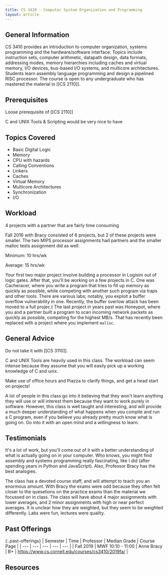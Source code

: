 ```yaml
---
title: CS 3410 - Computer System Organization and Programming
layout: article
---
```


## General Information

CS 3410 provides an introduction to computer organization, systems programming and the hardware/software interface. Topics include instruction sets, computer arithmetic, datapath design, data formats, addressing modes, memory hierarchies including caches and virtual memory, I/O devices, bus-based I/O systems, and multicore architectures. Students learn assembly language programming and design a pipelined RISC processor. The course is open to any undergraduate who has mastered the material in [[CS 2110]].

## Prerequisites

Loose prerequisite of [[CS 2110]]

C and UNIX Tools & Scripting would be very nice to have

## Topics Covered

- Basic Digital Logic
- Memory
- CPU with hazards
- Calling Conventions
- Linkers
- Caches
- Virtual Memory
- Multicore Architectures
- Synchronization
- I/O

## Workload

4 projects with a partner that are fairly time consuming

Fall 2016 with Bracy consisted of 6 projects, but 2 of these projects were smaller. The two MIPS processor assignments had partners and the smaller malloc tests assignment did as well.

Minimum: 10 hrs/wk

Average: 15 hrs/wk

Your first two major project involve building a processor in Logisim out of logic gates. After that, you'll be working on a few projects in C. One was Cacheracer, where you write a program that tries to fill up memory as quickly as possible, while competing with another such program via traps and other tools. There are various labs; notably, you exploit a buffer overflow vulnerability in one. Recently, the buffer overlow attack has been moved to a full projec.t The last project in years past was Honeypot, where you and a partner built a program to scan incoming network packets as quickly as possible, competing for the highest MB/s. That has recently been replaced with a project where you implement `malloc`.

## General Advice

Do not take it with [[CS 3110]].

C and UNIX Tools are heavily used in this class. The workload can seem intense because they assume that you will easily pick up a working knowledge of C and unix.

Make use of office hours and Piazza to clarify things, and get a head start on projects!

A lot of people in this class go into it believing that they won't learn anything they will use or will interest them because they want to work purely in software. However, this class is well taught and interesting, and will provide a much deeper understanding of what happens when you compile and run a C program, even if you believe you already pretty much know what is going on. Go into it with an open mind and a willingness to learn.

## Testimonials

It's a lot of work, but you'll come out of it with a better understanding of what is actually going on in your computer. Who knows, you might find assembly and systems programming really fascinating, like I did (after spending years in Python and JavaScript). Also, Professor Bracy has the best analogies.

The class has a devoted course staff, and will attempt to teach you an enormous amount. With Bracy the exams were odd because they often felt closer to the quesetions on the practice exams than the material we focussed on in class. The class will have about 4 major assignments with lower averages, and 2 minor assignments with high or near perfect averages. It is unclear how they are weighted, but they seem to be weighted differently. Labs were fun, lectures were quality.

## Past Offerings

{:.past-offerings}
| Semester | Time | Professor | Median Grade | Course Page |
| --- | --- | --- | --- | --- |
| Fall 2019 | MWF 10:10 - 11:00 | Anne Bracy | B+ | <https://www.cs.cornell.edu/courses/cs3410/2019fa/> |

## Resources
